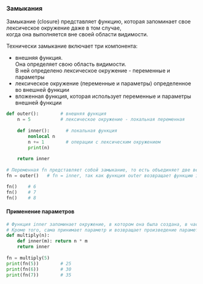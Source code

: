 
### Замыкания


Замыкание (closure) представляет функцию, которая запоминает свое лексическое окружение даже в том случае,  
когда она выполняется вне своей области видимости.

Технически замыкание включает три компонента:
- внешняя функция.  
Она определяет свою область видимости.  
В ней определено лексическое окружение - переменные и параметры
- лексическое окружение (переменные и параметры) определенное во внешней функции
- вложенная функция, которая использует переменные и параметры внешней функции

```python
def outer():        # внешняя функция
    n = 5           # лексическое окружение - локальная переменная
 
    def inner():      # локальная функция
        nonlocal n
        n += 1        # операции с лексическим окружением
        print(n)
 
    return inner
 
# Переменная fn представляет собой замыкание, то есть объединяет две вещи: функцию и окружение, в котором функция была создана.
fn = outer()   # fn = inner, так как функция outer возвращает функцию inner

fn()    # 6
fn()    # 7
fn()    # 8
```

#### Применение параметров

```python
# Функция inner запоминает окружение, в котором она была создана, в частности, значение параметра n. 
# Кроме того, сама принимает параметр и возвращает произведение параметров n и m.
def multiply(n):
    def inner(m): return n * m  
    return inner
 
fn = multiply(5)
print(fn(5))        # 25
print(fn(6))        # 30
print(fn(7))        # 35
```